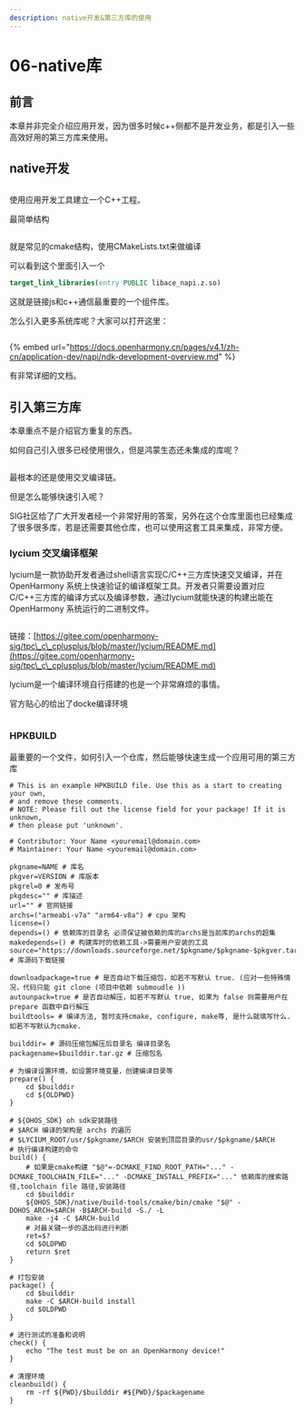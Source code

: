 ```yaml
---
description: native开发&第三方库的使用
---
```


# 06-native库

## 前言

本章并非完全介绍应用开发，因为很多时候c++侧都不是开发业务，都是引入一些高效好用的第三方库来使用。

## native开发

<figure><img src=".gitbook/assets/image (2) (1) (1) (1).png" alt=""><figcaption></figcaption></figure>

使用应用开发工具建立一个C++工程。

最简单结构

<figure><img src=".gitbook/assets/image (1) (1) (1) (1) (1) (1).png" alt=""><figcaption></figcaption></figure>

就是常见的cmake结构，使用CMakeLists.txt来做编译

可以看到这个里面引入一个

```cmake
target_link_libraries(entry PUBLIC libace_napi.z.so)
```

这就是链接js和c++通信最重要的一个组件库。

怎么引入更多系统库呢？大家可以打开这里：

<figure><img src=".gitbook/assets/image (2) (1) (1) (1) (1).png" alt=""><figcaption></figcaption></figure>

{% embed url="https://docs.openharmony.cn/pages/v4.1/zh-cn/application-dev/napi/ndk-development-overview.md" %}

有非常详细的文档。

## 引入第三方库

本章重点不是介绍官方重复的东西。

如何自己引入很多已经使用很久，但是鸿蒙生态还未集成的库呢？



<figure><img src=".gitbook/assets/image (3) (1) (1) (1).png" alt=""><figcaption></figcaption></figure>

最根本的还是使用交叉编译链。

但是怎么能够快速引入呢？

SIG社区给了广大开发者经一个非常好用的答案，另外在这个仓库里面也已经集成了很多很多库，若是还需要其他仓库，也可以使用这套工具来集成，非常方便。

### lycium 交叉编译框架

lycium是一款协助开发者通过shell语言实现C/C++三方库快速交叉编译，并在OpenHarmony 系统上快速验证的编译框架工具。开发者只需要设置对应C/C++三方库的编译方式以及编译参数，通过lycium就能快速的构建出能在OpenHarmony 系统运行的二进制文件。

<figure><img src=".gitbook/assets/image (6) (1).png" alt=""><figcaption></figcaption></figure>

链接：[https://gitee.com/openharmony-sig/tpc\_c\_cplusplus/blob/master/lycium/README.md](https://gitee.com/openharmony-sig/tpc\_c\_cplusplus/blob/master/lycium/README.md)

lycium是一个编译环境自行搭建的也是一个非常麻烦的事情。

官方贴心的给出了docke编译环境

<figure><img src=".gitbook/assets/image (7) (1).png" alt=""><figcaption></figcaption></figure>

### HPKBUILD

最重要的一个文件，如何引入一个仓库，然后能够快速生成一个应用可用的第三方库

```gn
# This is an example HPKBUILD file. Use this as a start to creating your own,
# and remove these comments.
# NOTE: Please fill out the license field for your package! If it is unknown,
# then please put 'unknown'.

# Contributor: Your Name <youremail@domain.com>
# Maintainer: Your Name <youremail@domain.com>

pkgname=NAME # 库名
pkgver=VERSION # 库版本
pkgrel=0 # 发布号
pkgdesc="" # 库描述
url="" # 官网链接
archs=("armeabi-v7a" "arm64-v8a") # cpu 架构
license=()
depends=() # 依赖库的目录名 必须保证被依赖的库的archs是当前库的archs的超集
makedepends=() # 构建库时的依赖工具->需要用户安装的工具
source="https://downloads.sourceforge.net/$pkgname/$pkgname-$pkgver.tar.gz" # 库源码下载链接

downloadpackage=true # 是否自动下载压缩包，如若不写默认 true. (应对一些特殊情况，代码只能 git clone (项目中依赖 submoudle ))
autounpack=true # 是否自动解压，如若不写默认 true, 如果为 false 则需要用户在 prepare 函数中自行解压
buildtools= # 编译方法, 暂时支持cmake, configure, make等, 是什么就填写什么. 如若不写默认为cmake.

builddir= # 源码压缩包解压后目录名 编译目录名
packagename=$builddir.tar.gz # 压缩包名

# 为编译设置环境，如设置环境变量，创建编译目录等
prepare() {
    cd $builddir
    cd ${OLDPWD}
}

# ${OHOS_SDK} oh sdk安装路径
# $ARCH 编译的架构是 archs 的遍历
# $LYCIUM_ROOT/usr/$pkgname/$ARCH 安装到顶层目录的usr/$pkgname/$ARCH
# 执行编译构建的命令
build() {
    # 如果是cmake构建 "$@"=-DCMAKE_FIND_ROOT_PATH="..." -DCMAKE_TOOLCHAIN_FILE="..." -DCMAKE_INSTALL_PREFIX="..." 依赖库的搜索路径,toolchain file 路径,安装路径
    cd $builddir
    ${OHOS_SDK}/native/build-tools/cmake/bin/cmake "$@" -DOHOS_ARCH=$ARCH -B$ARCH-build -S./ -L
    make -j4 -C $ARCH-build
    # 对最关键一步的退出码进行判断
    ret=$?
    cd $OLDPWD
    return $ret
}

# 打包安装
package() {
    cd $builddir
    make -C $ARCH-build install
    cd $OLDPWD
}

# 进行测试的准备和说明
check() {
    echo "The test must be on an OpenHarmony device!"
}

# 清理环境
cleanbuild() {
    rm -rf ${PWD}/$builddir #${PWD}/$packagename
}

```

